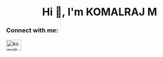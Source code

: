 <h1 align="center">Hi 👋, I'm KOMALRAJ M</h1>
<h3 align="left">Connect with me:</h3>
<p align="left">
<a href="https://www.leetcode.com/komalrajm" target="blank"><img align="center" src="https://raw.githubusercontent.com/rahuldkjain/github-profile-readme-generator/master/src/images/icons/Social/leet-code.svg" alt="komalrajm" height="30" width="40" /></a>
</p>
